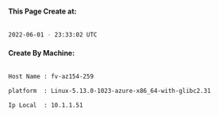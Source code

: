 
   
#### This Page Create at:

```bash

2022-06-01 - 23:33:02 UTC

```

#### Create By Machine:

```bash

Host Name : fv-az154-259

platform  : Linux-5.13.0-1023-azure-x86_64-with-glibc2.31

Ip Local  : 10.1.1.51

```

